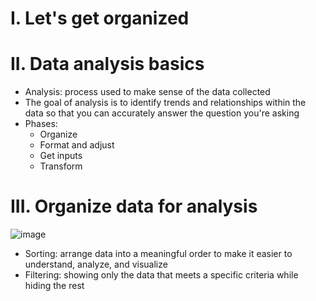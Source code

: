 # I. Let's get organized
# II. Data analysis basics
- Analysis: process used to make sense of the data collected
- The goal of analysis is to identify trends and relationships within the data so that you can accurately answer the question you're asking
- Phases:
    + Organize
    + Format and adjust
    + Get inputs
    + Transform
# III. Organize data for analysis
![image](https://github.com/Chinatsu28/Google-Data-Analytics-Professional-Certificate/assets/111115952/88de6adf-1bc1-42f5-95bc-67cc1a914457)
- Sorting: arrange data into a meaningful order to make it easier to understand, analyze, and visualize
- Filtering: showing only the data that meets a specific criteria while hiding the rest
